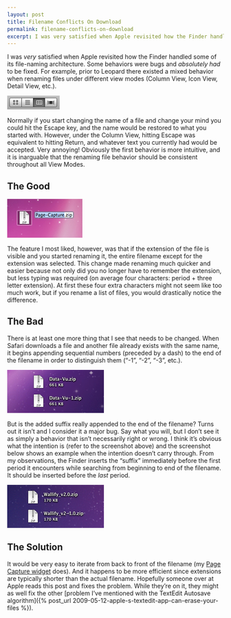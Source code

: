 ```yaml
---
layout: post
title: Filename Conflicts On Download
permalink: filename-conflicts-on-download
excerpt: I was very satisfied when Apple revisited how the Finder handled some of its file-naming architecture. Some behaviors were bugs and absolutely had to be fixed. For example, prior to Leopard there existed a mixed behavior when renaming files under different view modes (Column View, Icon View, Detail View, etc.).
---
```


<!--
categories: [technology]
tags: [os, mac, functionality, interaction
tags:
  - os
  - mac
  - functionality
  - interaction
-->

I was _very_ satisfied when Apple revisited how the Finder handled some of its file-naming architecture. Some behaviors were bugs and _absolutely had_ to be fixed. For example, prior to Leopard there existed a mixed behavior when renaming files under different view modes (Column View, Icon View, Detail View, etc.).

![Finder's toolbar buttons for the different View Modes](/assets/img/posts/finder-view-modes.png)

Normally if you start changing the name of a file and change your mind you could hit the Escape key, and the name would be restored to what you started with. However, under the Column View, hitting Escape was equivalent to hitting Return, and whatever text you currently had would be accepted. Very annoying! Obviously the first behavior is more intuitive, and it is inarguable that the renaming file behavior should be consistent throughout all View Modes.

## The Good
![Finder's intelligent filename selection which excludes the extension when renaming](/assets/img/posts/finder-name-selecting-on-rename.png)

The feature I most liked, however, was that if the extension of the file is visible and you started renaming it, the entire filename except for the extension was selected. This change made renaming much quicker and easier because not only did you no longer have to remember the extension, but less typing was required (on average four characters: period + three letter extension). At first these four extra characters might not seem like too much work, but if you rename a list of files, you would drastically notice the difference.

## The Bad
There is at least one more thing that I see that needs to be changed. When Safari downloads a file and another file already exists with the same name, it begins appending sequential numbers (preceded by a dash) to the end of the filename in order to distinguish them (“-1”, “-2”, “-3”, etc.).

![Two icons showing the intended behavior of Safari's renaming algorithm when downloading files with the same name](/assets/img/posts/finder-name-conflict-suffix.png)

But is the added suffix really appended to the end of the filename? Turns out it isn’t and I consider it a major bug. Say what you will, but I don’t see it as simply a behavior that isn’t necessarily right or wrong. I think it’s obvious what the intention is (refer to the screenshot above) and the screenshot below shows an example when the intention doesn’t carry through. From my observations, the Finder inserts the “suffix” immediately before the first period it encounters while searching from beginning to end of the filename. It should be inserted before the _last_ period.

![Two icons showing the malfunction in Safari's renaming algorithm](/assets/img/posts/finder-name-conflict-problem.png)

## The Solution
It would be very easy to iterate from back to front of the filename (my [Page Capture widget](https://github.com/demoive/Page-Capture) does). And it happens to be more efficient since extensions are typically shorter than the actual filename. Hopefully someone over at Apple reads this post and fixes the problem. While they’re on it, they might as well fix the other [problem I’ve mentioned with the TextEdit Autosave algorithm]({% post_url 2009-05-12-apple-s-textedit-app-can-erase-your-files %}).